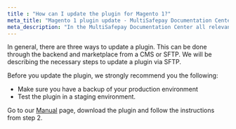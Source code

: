 ```yaml
---
title : "How can I update the plugin for Magento 1?"
meta_title: "Magento 1 plugin update - MultiSafepay Documentation Center"
meta_description: "In the MultiSafepay Documentation Center all relevant information regarding our Plugins and API. As well as Support pages for Payment Method, Tools and General Questions. You can also find the contact details of our Support Team and Integration Team."
---
```


In general, there are three ways to update a plugin. This can be done through the backend and marketplace from a CMS or SFTP.
We will be describing the necessary steps to update a plugin via SFTP.

Before you update the plugin, we strongly recommend you the following:

* Make sure you have a backup of your production environment
* Test the plugin in a staging environment.

Go to our [Manual](/integrations/magento1/manual/) page, download the plugin and follow the instructions from step 2.